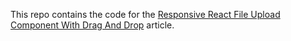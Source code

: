 This repo contains the code for the [Responsive React File Upload Component With Drag And Drop](https://dev.to/chandrapantachhetri/react-file-upload-component-logic) article.
